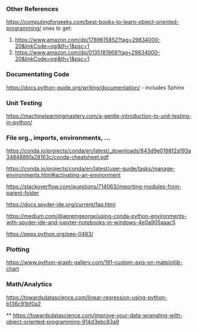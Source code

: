 ### Other References
https://computingforgeeks.com/best-books-to-learn-object-oriented-programming/
ones to get:
1. https://www.amazon.com/dp/1789615852?tag=29834000-20&linkCode=ogi&th=1&psc=1
2. https://www.amazon.com/dp/0135181968?tag=29834000-20&linkCode=ogi&th=1&psc=1

### Documentating Code
https://docs.python-guide.org/writing/documentation/ - includes Sphinx

### Unit Testing
https://machinelearningmastery.com/a-gentle-introduction-to-unit-testing-in-python/

### File org., imports, environments, ...
https://conda.io/projects/conda/en/latest/_downloads/843d9e0198f2a193a3484886fa28163c/conda-cheatsheet.pdf

https://conda.io/projects/conda/en/latest/user-guide/tasks/manage-environments.html#activating-an-environment

https://stackoverflow.com/questions/714063/importing-modules-from-parent-folder

https://docs.spyder-ide.org/current/faq.html

https://medium.com/@apremgeorge/using-conda-python-environments-with-spyder-ide-and-jupyter-notebooks-in-windows-4e0a905aaac5

https://peps.python.org/pep-0483/

### Plotting
https://www.python-graph-gallery.com/191-custom-axis-on-matplotlib-chart

### Math/Analytics
https://towardsdatascience.com/linear-regression-using-python-b136c91bf0a2

** https://towardsdatascience.com/improve-your-data-wrangling-with-object-oriented-programming-914d3ebc83a9
